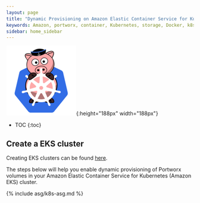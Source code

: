 ```yaml
---
layout: page
title: "Dynamic Provisioning on Amazon Elastic Container Service for Kubernetes (Amazon EKS)"
keywords: Amazon, portworx, container, Kubernetes, storage, Docker, k8s, pv, persistent disk, eks
sidebar: home_sidebar
---
```


![k8s porx Logo](/images/k8s-porx.png){:height="188px" width="188px"}

* TOC
{:toc}


## Create a EKS cluster

Creating EKS clusters can be found [here](https://aws.amazon.com/eks/).

The steps below will help you enable dynamic provisioning of Portworx volumes in your Amazon Elastic Container Service for Kubernetes (Amazon EKS) cluster.

{% include asg/k8s-asg.md %}